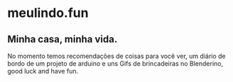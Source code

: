 # meulindo.fun

## Minha casa, minha vida.

No momento temos recomendações de coisas para você ver, um diário de bordo de um projeto de arduino e uns Gifs de brincadeiras no Blenderino, good luck and have fun.